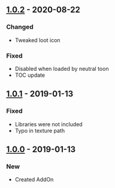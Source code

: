 ﻿## [1.0.2] - 2020-08-22 ##
### Changed ###
  * Tweaked loot icon

### Fixed ###
  * Disabled when loaded by neutral toon
  * TOC update



## [1.0.1] - 2019-01-13 ##
### Fixed ###
  * Libraries were not included
  * Typo in texture path



## [1.0.0] - 2019-01-13 ##
### New ###
  * Created AddOn

[Unreleased]: https://github.com/Gethe/JanisTrash/compare/master...develop
[1.0.2]: https://github.com/Gethe/JanisTrash/compare/1.0.1...1.0.2
[1.0.1]: https://github.com/Gethe/JanisTrash/compare/1.0.0...1.0.1
[1.0.0]: https://github.com/Gethe/JanisTrash/compare/9820df...1.0.0
